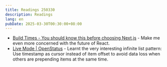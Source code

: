 ```yaml
---
title: Readings 250330
description: Readings
lang: en
pubDate: 2025-03-30T00:30:00+08:00
---
```


- [Build Times - You should know this before choosing Next.js](https://eduardoboucas.com/posts/2025-03-25-you-should-know-this-before-choosing-nextjs/) - Make me even more concerned with the future of React.
- [Live Mode | OpenStatus](https://www.openstatus.dev/blog/live-mode-infinite-query) - Learnt the very interesting infinite list pattern: Use timestamp as cursor instead of item offset to avoid data loss when others are prepending items at the same time.

